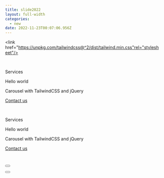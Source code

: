 ```yaml
---
title: slide2022
layout: full-width
categories:
  - new
date: 2022-11-23T00:07:06.956Z
---
```

<head>

<meta charset="UTF-8"><meta name="viewport" content="width=device-width, initial-scale=1.0"><meta http-equiv="X-UA-Compatible" content="ie=edge"><meta name="viewport" content="width=device-width, initial-scale=1.0"><link href="https://unpkg.com/tailwindcss@^2/dist/tailwind.min.css"rel="stylesheet"/><script src="https://unpkg.com/tailwindcss-jit-cdn"></script><script src="https://ajax.aspnetcdn.com/ajax/jQuery/jquery-3.4.1.min.js"></script></head>



<br>

<script>

var cont=0;

function loopSlider(){

var xx= setInterval(function(){

switch(cont)

{

case 0:{

$("#slider-1").fadeOut(400);

$("#slider-2").delay(400).fadeIn(400);

$("#sButton1").removeClass("bg-purple-800");

$("#sButton2").addClass("bg-purple-800");

cont=1;

break;

}

case 1:

{

$("#slider-2").fadeOut(400);

$("#slider-1").delay(400).fadeIn(400);

$("#sButton2").removeClass("bg-purple-800");

$("#sButton1").addClass("bg-purple-800");

cont=0;

break;

}

}},8000);



}



function reinitLoop(time){

clearInterval(xx);

setTimeout(loopSlider(),time);

}



function sliderButton1(){



$("#slider-2").fadeOut(400);

$("#slider-1").delay(400).fadeIn(400);

$("#sButton2").removeClass("bg-purple-800");

$("#sButton1").addClass("bg-purple-800");

reinitLoop(4000);

cont=0

}

function sliderButton2(){

$("#slider-1").fadeOut(400);

$("#slider-2").delay(400).fadeIn(400);

$("#sButton1").removeClass("bg-purple-800");

$("#sButton2").addClass("bg-purple-800");

reinitLoop(4000);

cont=1

}



$(window).ready(function(){

$("#slider-2").hide();

$("#sButton1").addClass("bg-purple-800");



loopSlider();

});



</script>

</head>



<body>

<div class="sliderAx h-auto">

<div id="slider-1" class="container mx-auto">

<div class="bg-cover bg-center h-auto text-white py-24 px-10 object-fill" style="background-image: url(https://images.unsplash.com/photo-1544427920-c49ccfb85579?ixlib=rb-1.2.1&ixid=eyJhcHBfaWQiOjEyMDd9&auto=format&fit=crop&w=1422&q=80)">

<div class="md:w-1/2">

<p class="font-bold text-sm uppercase">Services</p>

<p class="text-3xl font-bold">Hello world</p>

<p class="text-2xl mb-10 leading-none">Carousel with TailwindCSS and jQuery</p>

<a href="#" class="bg-purple-800 py-4 px-8 text-white font-bold uppercase text-xs rounded hover:bg-gray-200 hover:text-gray-800">Contact us</a>

</div>

</div> <!-- container -->

<br>

</div>



<div id="slider-2" class="container mx-auto">

<div class="bg-cover bg-top h-auto text-white py-24 px-10 object-fill" style="background-image: url(https://images.unsplash.com/photo-1544144433-d50aff500b91?ixlib=rb-1.2.1&ixid=eyJhcHBfaWQiOjEyMDd9&auto=format&fit=crop&w=1350&q=80)">

<p class="font-bold text-sm uppercase">Services</p>

<p class="text-3xl font-bold">Hello world</p>

<p class="text-2xl mb-10 leading-none">Carousel with TailwindCSS and jQuery</p>

<a href="#" class="bg-purple-800 py-4 px-8 text-white font-bold uppercase text-xs rounded hover:bg-gray-200 hover:text-gray-800">Contact us</a>

</div> <!-- container -->

<br>

</div>

</div>

<div class="flex justify-between w-12 mx-auto pb-2">

<button id="sButton1" onclick="sliderButton1()" class="bg-purple-400 rounded-full w-4 pb-2 " ></button>

<button id="sButton2" onclick="sliderButton2() " class="bg-purple-400 rounded-full w-4 p-2"></button>

</div>



</body>